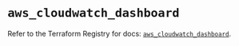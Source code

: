 # `aws_cloudwatch_dashboard`

Refer to the Terraform Registry for docs: [`aws_cloudwatch_dashboard`](https://registry.terraform.io/providers/hashicorp/aws/5.82.2/docs/resources/cloudwatch_dashboard).
